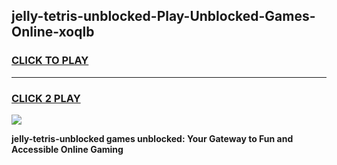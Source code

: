 
## jelly-tetris-unblocked-Play-Unblocked-Games-Online-xoqlb
<h3>
<a href="https://premium76.site?title=jelly-tetris-unblocked&ref=25A">CLICK TO PLAY</a></h3>
<hr>

<h3>
<a href="https://premium76.site?title=jelly-tetris-unblocked&ref=25A">CLICK 2 PLAY</a>
  
</h3>

<a href="https://premium76.site?title=jelly-tetris-unblocked&ref=25A"><img src="https://clearcache.store/games.png"></a>


**jelly-tetris-unblocked games unblocked: Your Gateway to Fun and Accessible Online Gaming**
